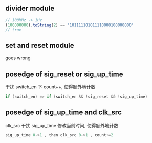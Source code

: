 ## divider module

```js
// 100MHz -> 1Hz
(100000000).toString(2) == '101111101011110000100000000'
// true
```

## set and reset module

goes wrong

## posedge of sig_reset or sig_up_time

干扰 switch_en 下 count++, 使得额外地计数

```verilog
if (switch_en) => if (switch_en && !sig_reset && !sig_up_time)
```

## posedge of sig_up_time and clk_src

clk_src 干扰 sig_up_time 修改当前时间, 使得额外地计数

```verilog
sig_up_time 0->1 , then clk_src 0->1 , count+=2
```
